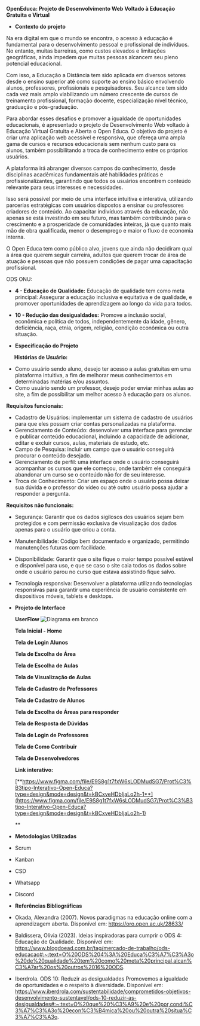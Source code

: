 **OpenEduca: Projeto de Desenvolvimento Web Voltado à Educação Gratuita e Virtual** 

- **Contexto do projeto**

Na era digital em que o mundo se encontra, o acesso à educação é fundamental para o desenvolvimento pessoal e profissional de indivíduos. No entanto, muitas barreiras, como custos elevados e limitações geográficas, ainda impedem que muitas pessoas alcancem seu pleno potencial educacional.

Com isso, a Educação a Distância tem sido aplicada em diversos setores desde o ensino superior até como suporte ao ensino básico envolvendo alunos, professores, profissionais e pesquisadores. Seu alcance tem sido cada vez mais amplo viabilizando um número crescente de cursos de treinamento profissional, formação docente, especialização nível técnico, graduação e pós-graduação.

Para abordar esses desafios e promover a igualdade de oportunidades educacionais, é apresentado o projeto de Desenvolvimento Web voltado à Educação Virtual Gratuita e Aberta o Open Educa. O objetivo do projeto é criar uma aplicação web acessível e responsiva, que ofereça uma ampla gama de cursos e recursos educacionais sem nenhum custo para os alunos, também possibilitando a troca de conhecimento entre os próprios usuários.

A plataforma irá abranger diversos campos do conhecimento, desde disciplinas acadêmicas fundamentais até habilidades práticas e profissionalizantes, garantindo que todos os usuários encontrem conteúdo relevante para seus interesses e necessidades. 

Isso será possível por meio de uma interface intuitiva e interativa, utilizando parcerias estratégicas com usuários dispostos a ensinar ou professores criadores de conteúdo. Ao capacitar indivíduos através da educação, não apenas se está investindo em seu futuro, mas também contribuindo para o crescimento e a prosperidade de comunidades inteiras, já que quanto mais mão de obra qualificada, menor o desemprego e maior o fluxo de economia interna.

O Open Educa tem como público alvo, jovens que ainda não decidiram qual a área que querem seguir carreira, adultos que querem trocar de área de atuação e pessoas que não possuem condições de pagar uma capacitação profissional.

ODS ONU: 

- **4 - Educação de Qualidade:** Educação de qualidade tem como meta principal: Assegurar a educação inclusiva e equitativa e de qualidade, e promover oportunidades de aprendizagem ao longo da vida para todos.
- **10 - Redução das desigualdades:** Promove a inclusão social, econômica e política de todos, independentemente da idade, gênero, deficiência, raça, etnia, origem, religião, condição econômica ou outra situação.

- **Especificação do Projeto**

`	`**Histórias de Usuário:**

- Como usuário sendo aluno, desejo ter acesso a aulas gratuitas em uma plataforma intuitiva, a fim de melhorar meus conhecimentos em determinadas matérias e/ou assuntos.
- Como usuário sendo um professor, desejo poder enviar minhas aulas ao site, a fim de possibilitar um melhor acesso à educação para os alunos.

**Requisitos funcionais:**

- Cadastro de Usuários: implementar um sistema de cadastro de usuários para que eles possam criar contas personalizadas na plataforma.
- Gerenciamento de Conteúdo: desenvolver uma interface para gerenciar e publicar conteúdo educacional, incluindo a capacidade de adicionar, editar e excluir cursos, aulas, materiais de estudo, etc.
- Campo de Pesquisa: incluir um campo que o usuário conseguirá procurar o conteúdo desejado.
- Gerenciamento de perfil: uma interface onde o usuário conseguirá acompanhar os cursos que ele começou, onde também ele conseguirá abandonar um curso se o conteúdo não for de seu interesse.
- Troca de Conhecimento: Criar um espaço onde o usuário possa deixar sua dúvida e o professor do vídeo ou até outro usuário possa ajudar a responder a pergunta.

**Requisitos não funcionais:**

- Segurança: Garantir que os dados sigilosos dos usuários sejam bem protegidos e com permissão exclusiva de visualização dos dados apenas para o usuário que criou a conta.
- Manutenibilidade: Código bem documentado e organizado, permitindo manutenções futuras com facilidade.
- Disponibilidade: Garantir que o site fique o maior tempo possível estável e disponível para uso, e que se caso o site caia todos os dados sobre onde o usuário parou no curso que estava assistindo fique salvo.
- Tecnologia responsiva: Desenvolver a plataforma utilizando tecnologias responsivas para garantir uma experiência de usuário consistente em dispositivos móveis, tablets e desktops.

- **Projeto de Interface** 

  **UserFlow**
  ![Diagrama em branco](https://github.com/KaykyAlmeida22/OpenEduca/assets/103340897/12bb3fc2-fe78-42fc-ad7b-e56489ae45a9)



  **Tela Inicial - Home**

  **Tela de Login Alunos**

  **Tela de Escolha de Área**

  **Tela de Escolha de Aulas**

  **Tela de Visualização de Aulas**

  **Tela de Cadastro de Professores**

  **Tela de Cadastro de Alunos**

  **Tela de Escolha de Áreas para responder**

  **Tela de Resposta de Dúvidas**

  **Tela de Login de Professores**

  **Tela de Como Contribuir**

  **Tela de Desenvolvedores**



  **Link interativo:** 

  [**https://www.figma.com/file/E9S8g1t7fxW6sLODMudSG7/Prot%C3%B3tipo-Interativo-Open-Educa?type=design&mode=design&t=kBCxveHDbIjaLo2h-1**](https://www.figma.com/file/E9S8g1t7fxW6sLODMudSG7/Prot%C3%B3tipo-Interativo-Open-Educa?type=design&mode=design&t=kBCxveHDbIjaLo2h-1)

  ** 

- **Metodologias Utilizadas**
- Scrum
- Kanban
- CSD
- Whatsapp
- Discord


- **Referências Bibliográficas**

- Okada, Alexandra (2007). Novos paradigmas na educação online com a aprendizagem aberta. Disponível em: https://oro.open.ac.uk/28633/ 
- Baldissera, Olivia (2023). Ideias inspiradoras para cumprir o ODS 4: Educação de Qualidade. Disponível em: https://www.blogdoead.com.br/tag/mercado-de-trabalho/ods-educacao#:~:text=O%20ODS%204%3A%20Educa%C3%A7%C3%A3o%20de%20qualidade%20tem%20como%20meta%20principal,alcan%C3%A7ar%20os%20outros%2016%20ODS.
- Iberdrola. ODS 10: Reduzir as desigualdades Promovemos a igualdade de oportunidades e o respeito à diversidade. Disponível em: https://www.iberdrola.com/sustentabilidade/comprometidos-objetivos-desenvolvimento-sustentavel/ods-10-reduzir-as-desigualdades#:~:text=O%20que%20%C3%A9%20e%20por,condi%C3%A7%C3%A3o%20econ%C3%B4mica%20ou%20outra%20situa%C3%A7%C3%A3o.


